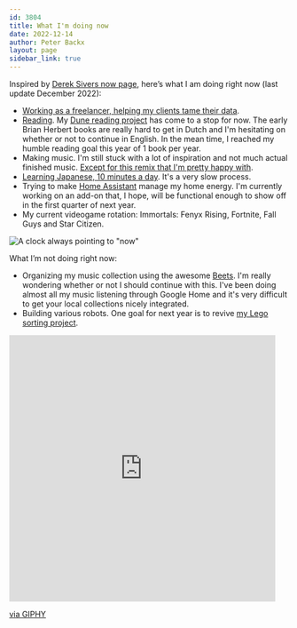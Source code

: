 ```yaml
---
id: 3804
title: What I'm doing now
date: 2022-12-14
author: Peter Backx
layout: page
sidebar_link: true
---
```

Inspired by [Derek Sivers now page](http://sivers.org/now), here’s what I am doing right now (last update December 2022):

* [Working as a freelancer, helping my clients tame their data](https://www.linkedin.com/in/pbackx/).
* [Reading](https://www.goodreads.com/user/show/37577599-peter-backx). My [Dune reading project](http://www.dunenovels.com/) has come to a stop for now. The early Brian Herbert books are really hard to get in Dutch and I'm hesitating on whether or not to continue in English. In the mean time, I reached my humble reading goal this year of 1 book per year.
* Making music. I'm still stuck with a lot of inspiration and not much actual finished music. [Except for this remix that I'm pretty happy with](https://metapop.com/pete-with-a-p/tracks/dannyboystyles-with-a-tempo-mix/264096).
* [Learning Japanese, 10 minutes a day](https://www.duolingo.com/profile/PeterBackx1). It's a very slow process.
* Trying to make [Home Assistant](https://www.home-assistant.io/) manage my home energy. I'm currently working on an add-on that, I hope, will be functional enough to show off in the first quarter of next year.
* My current videogame rotation: Immortals: Fenyx Rising, Fortnite, Fall Guys and Star Citizen.


![A clock always pointing to "now"](http://www.streamhead.com/wp-content/uploads/2015/10/D0D60BD6.jpg)

What I’m not doing right now:

* Organizing my music collection using the awesome [Beets](http://beets.io/). I'm really wondering whether or not I should continue with this. I've been doing almost all my music listening through Google Home and it's very difficult to get your local collections nicely integrated.
* Building various robots. One goal for next year is to revive [my Lego sorting project](https://www.streamhead.com/3d%20printing/ai/2021/11/01/deep-learning-lego-sorting.html).

<iframe src="https://giphy.com/embed/26xoplW0VhLLByrAY" width="480" height="480" frameBorder="0" class="giphy-embed" allowFullScreen></iframe><p><a href="https://giphy.com/gifs/cute-sloth-slothilda-26xoplW0VhLLByrAY">via GIPHY</a></p>
